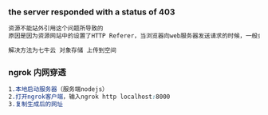### the server responded with a status of 403

~~~css
资源不能站外引用这个问题所导致的
原因是因为资源网站中的设置了HTTP Referer，当浏览器向web服务器发送请求的时候，一般会带上Referer，告诉服务器我是从哪个页面链接过来的，利用Referer是可以防止资源盗链的，所以这就是报错的原因啦

解决方法为七牛云 对象存储 上传到空间
~~~

### ngrok 内网穿透

~~~css
1.本地启动服务器（服务端nodejs）
2.打开ngrok客户端，输入ngrok http localhost:8000
3.复制生成后的网址
~~~

